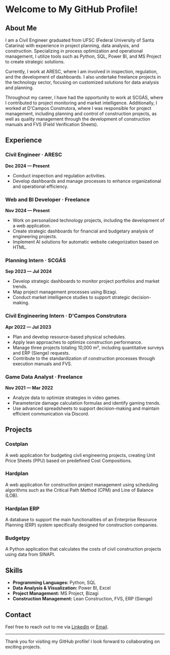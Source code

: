 # Welcome to My GitHub Profile!

## About Me

I am a Civil Engineer graduated from UFSC (Federal University of Santa Catarina) with experience in project planning, data analysis, and construction. Specializing in process optimization and operational management, I utilize tools such as Python, SQL, Power BI, and MS Project to create strategic solutions.

Currently, I work at ARESC, where I am involved in inspection, regulation, and the development of dashboards. I also undertake freelance projects in the technology sector, focusing on customized solutions for data analysis and planning.

Throughout my career, I have had the opportunity to work at SCGÁS, where I contributed to project monitoring and market intelligence. Additionally, I worked at D'Campos Construtora, where I was responsible for project management, including planning and control of construction projects, as well as quality management through the development of construction manuals and FVS (Field Verification Sheets).

## Experience

### **Civil Engineer** · ARESC  
**Dec 2024 — Present**  
- Conduct inspection and regulation activities.
- Develop dashboards and manage processes to enhance organizational and operational efficiency.

### **Web and BI Developer** · Freelance  
**Nov 2024 — Present**  
- Work on personalized technology projects, including the development of a web application.
- Create strategic dashboards for financial and budgetary analysis of engineering projects.
- Implement AI solutions for automatic website categorization based on HTML.

### **Planning Intern** · SCGÁS  
**Sep 2023 — Jul 2024**  
- Develop strategic dashboards to monitor project portfolios and market trends.
- Map project management processes using Bizagi.
- Conduct market intelligence studies to support strategic decision-making.

### **Civil Engineering Intern** · D'Campos Construtora  
**Apr 2022 — Jul 2023**  
- Plan and develop resource-based physical schedules.
- Apply lean approaches to optimize construction performance.
- Manage three projects totaling 10,000 m², including quantitative surveys and ERP (Sienge) requests.
- Contribute to the standardization of construction processes through execution manuals and FVS.

### **Game Data Analyst** · Freelance  
**Nov 2021 — Mar 2022**  
- Analyze data to optimize strategies in video games.
- Parameterize damage calculation formulas and identify gaming trends.
- Use advanced spreadsheets to support decision-making and maintain efficient communication via Discord.

## Projects

### **Costplan**  
A web application for budgeting civil engineering projects, creating Unit Price Sheets (PPU) based on predefined Cost Compositions.

### **Hardplan**  
A web application for construction project management using scheduling algorithms such as the Critical Path Method (CPM) and Line of Balance (LOB).

### **Hardplan ERP**  
A database to support the main functionalities of an Enterprise Resource Planning (ERP) system specifically designed for construction companies.

### **Budgetpy**  
A Python application that calculates the costs of civil construction projects using data from SINAPI.

## Skills

- **Programming Languages:** Python, SQL
- **Data Analysis & Visualization:** Power BI, Excel
- **Project Management:** MS Project, Bizagi
- **Construction Management:** Lean Construction, FVS, ERP (Sienge)

## Contact

Feel free to reach out to me via [LinkedIn](https://www.linkedin.com/in/lucas-rollin-ferreira) or [Email](mailto:lucasrollinferreira@gmail.com).

---

Thank you for visiting my GitHub profile! I look forward to collaborating on exciting projects.
